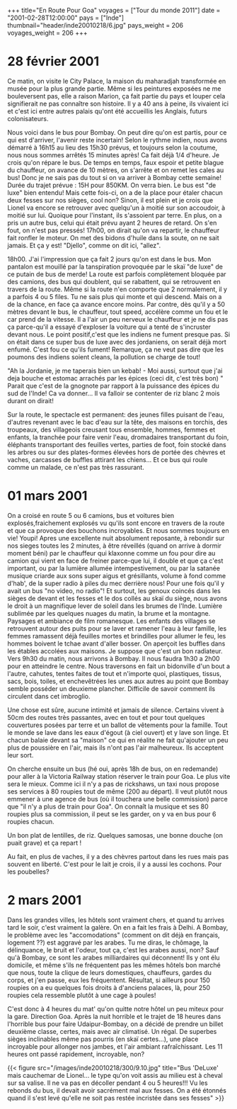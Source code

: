 +++
title="En Route Pour Goa"
voyages = ["Tour du monde 2011"]
date = "2001-02-28T12:00:00"
pays = ["Inde"]
thumbnail="header/inde20010218/6.jpg"
pays_weight = 206
voyages_weight = 206
+++
# 28 février 2001

Ce matin, on visite le City Palace, la maison du maharadjah transformée en 
musée pour la plus grande partie. Même si les peintures exposées ne me bouleversent 
pas, elle a raison Marion, ça fait partie du pays et louper cela signifierait 
ne pas connaître son histoire. Il y a 40 ans à peine, ils vivaient ici et c'est 
ici entre autres palais qu'ont été accueillis les Anglais, futurs colonisateurs. 


Nous voici dans le bus pour Bombay. On peut dire qu'on est partis, pour ce 
qui est d'arriver, l'avenir reste incertain! Selon le rythme indien, nous avons 
démarré à 16h15 au lieu des 15h30 prévus, et toujours selon la coutume, nous 
nous sommes arrêtés 15 minutes après! Ca fait déjà 1/4 d'heure. Je crois qu'on 
répare le bus. De temps en temps, faux espoir et petite blague du chauffeur, 
on avance de 10 mètres, on s'arrête et on remet les cales au bus! Donc je ne 
sais pas du tout si on va arriver à Bombay cette semaine! Durée du trajet prévue 
: 15H pour 850KM. On verra bien. Le bus est "de luxe" bien entendu! Mais cette 
fois-ci, on a de la place pour étaler chacun deux fesses sur nos sièges, cool 
non? Sinon, il est plein et je crois que Lionel va encore se retrouver avec 
quelqu'un à moitié sur son accoudoir, à moitié sur lui. Quoique pour l'instant, 
ils s'assoient par terre. En plus, on a pris un autre bus, celui qui était prévu 
ayant 2 heures de retard. On s'en fout, on n'est pas pressés! 17h00, on dirait 
qu'on va repartir, le chauffeur fait ronfler le moteur. On met des bidons d'huile 
dans la soute, on ne sait jamais. Et ça y est! "Djello", comme on dit ici, "allez". 


18h00. J'ai l'impression que ça fait 2 jours qu'on est dans le bus. Mon pantalon 
est mouillé par la tanspiration provoquée par le skaï "de luxe" de ce putain 
de bus de merde! La route est parfois complètement bloquée par des camions, 
des bus qui doublent, qui se rabattent, qui se retrouvent en travers de la route. 
Même si la route n'en comporte que 2 normalement, il y a parfois 4 ou 5 files. 
Tu ne sais plus qui monte et qui descend. Mais on a de la chance, en face ça 
avance encore moins. Par contre, dès qu'il y a 50 mètres devant le bus, le chauffeur, 
tout speed, accélère comme un fou et le car prend de la vitesse. Il a l'air 
un peu nerveux le chauffeur et je ne dis pas ça parce-qu'il a essayé d'exploser 
la voiture qui a tenté de s'incruster devant nous. Le point positif,c'est que 
les indiens ne fument presque pas. Si on était dans ce super bus de luxe avec 
des jordaniens, on serait déjà mort enfumé. C'est fou ce qu'ils fument! Remarque, 
ça ne veut pas dire que les poumons des indiens soient cleans, la pollution 
se charge de tout! 

"Ah la Jordanie, je me taperais bien un kebab! - Moi aussi, surtout que j'ai 
deja bouche et estomac arrachés par les épices (ceci dit, c'est très bon) " 
Parait que c'est de la gnognote par rapport à la puissance des épices du sud 
de l'Inde! Ca va donner... Il va falloir se contenter de riz blanc 2 mois durant 
on dirait! 

Sur la route, le spectacle est permanent: des jeunes filles puisant de l'eau, 
d'autres revenant avec le bac d'eau sur la tête, des maisons en torchis, des 
troupeaux, des villageois creusant tous ensemble, hommes, femmes et enfants, 
la tranchée pour faire venir l'eau, dromadaires transportant du foin, éléphants 
transportant des feuilles vertes, parties de foot, foin stocké dans les arbres 
ou sur des plates-formes élevées hors de portée des chèvres et vaches, carcasses 
de buffles attirant les chiens... Et ce bus qui roule comme un malade, ce n'est 
pas très rassurant. 

# 01 mars 2001

On a croisé en route 5 ou 6 camions, bus et voitures bien explosés,fraichement 
explosés vu qu'ils sont encore en travers de la route et que ca provoque des 
bouchons incroyables. Et nous sommes toujours en vie! Youpi! Apres une excellente 
nuit absolument reposante, à rebondir sur nos sieges toutes les 2 minutes, à 
être réveillés (quand on arrive à dormir moment béni) par le chauffeur qui klaxonne 
comme un fou pour dire au camion qui vient en face de freiner parce-que lui, 
il double et que ça c'est important, ou par la lumière allumée intempestivement, 
ou par la satanée musique criarde aux sons super aigus et grésillants, volume 
à fond comme d'hab', de la super radio à piles du mec derrière nous! Pour une 
fois qu'il y avait un bus "no video, no radio"! Et surtout, les genoux coincés 
dans les sièges de devant et les fesses et le dos collés au skaï du siège, nous 
avons le droit à un magnifique lever de soleil dans les brumes de l'Inde. Lumière 
sublimée par les quelques nuages du matin, la brume et la montagne. Paysages 
et ambiance de film romanesque. Les enfants des villages se retrouvent autour 
des puits pour se laver et ramener l'eau à leur famille, les femmes ramassent 
déjà feuilles mortes et brindilles pour allumer le feu, les hommes boivent le 
tchae avant d'aller bosser. On aperçoit les buffles dans les étables accolées 
aux maisons. Je suppose que c'est un bon radiateur. Vers 9h30 du matin, nous 
arrivons à Bombay. Il nous faudra 1h30 a 2h00 pour en atteindre le centre. Nous 
traversons en fait un bidonville d'un bout a l'autre, cahutes, tentes faites 
de tout et n'importe quoi, plastiques, tissus, sacs, bois, toiles, et enchevêtrées 
les unes aux autres au point que Bombay semble posséder un deuxieme plancher. 
Difficile de savoir comment ils circulent dans cet imbroglio. 

Une chose est sûre, aucune intimité et jamais de silence. Certains vivent à 
50cm des routes très passantes, avec en tout et pour tout quelques couvertures 
posées par terre et un ballot de vêtements pour la famille. Tout le monde se 
lave dans les eaux d'égout (à ciel ouvert) et y lave son linge. Et chacun balaie 
devant sa "maison" ce qui en réalite ne fait qu'ajouter un peu plus de poussière 
en l'air, mais ils n'ont pas l'air malheureux. Ils acceptent leur sort. 

On cherche ensuite un bus (hé oui, après 18h de bus, on en redemande) pour 
aller à la Victoria Railway station réserver le train pour Goa. Le plus vite 
sera le mieux. Comme ici il n'y a pas de rickshaws, un taxi nous propose ses 
services à 80 roupies tout de même (200 au départ). Il veut plutôt nous emmener 
à une agence de bus (où il touchera une belle commission) parce que "il n'y 
a plus de train pour Goa". On connaît la musique et ses 80 roupies plus sa commission, 
il peut se les garder, on y va en bus pour 6 roupies chacun. 

Un bon plat de lentilles, de riz. Quelques samosas, une bonne douche (on puait 
grave) et ça repart ! 

Au fait, en plus de vaches, il y a des chèvres partout dans les rues mais pas 
souvent en liberté. C'est pour le lait je crois, il y a aussi les cochons. Pour 
les poubelles? 

# 2 mars 2001

Dans les grandes villes, les hôtels sont vraiment chers, et quand tu arrives 
tard le soir, c'est vraiment la galère. On en a fait les frais à Delhi. A Bombay, 
le problème avec les "accomodations" (comment on dit déjà en français, logement 
??) est aggravé par les arabes. Tu me diras, le chômage, la délinquance, le 
bruit et l'odeur, tout ça, c'est les arabes aussi, non? Sauf qu'à Bombay, ce 
sont les arabes milliardaires qui déconnent! Ils y ont élu domicile, et même 
s'ils ne fréquentent pas les mêmes hôtels bon marché que nous, toute la clique 
de leurs domestiques, chauffeurs, gardes du corps, et j'en passe, eux les fréquentent. 
Résultat, si ailleurs pour 150 roupies on a eu quelques fois droits à d'anciens 
palaces, là, pour 250 roupies cela ressemble plutôt à une cage à poules! 

C'est donc à 4 heures du mat' qu'on quitte notre hôtel un peu miteux pour la 
gare. Direction Goa. Après la nuit horrible et le trajet de 18 heures dans l'horrible 
bus pour faire Udaipur-Bombay, on a décidé de prendre un billet deuxième classe, 
certes, mais avec air climatisé. Un régal. De superbes sièges inclinables même 
pas pourris (en skaï certes...), une place incroyable pour allonger nos jambes, 
et l'air ambiant rafraîchissant. Les 11 heures ont passé rapidement, incroyable, 
non? 


<div id="TOTO">{{< figure src="/images/inde20010218/300/9.10.jpg" title="Bus 'DeLuxe' mais cauchemar de Lionel... le type qu'on voit assis au milieu est à cheval sur sa valise. Il ne va pas en décoller pendant 4 ou 5 heures!!! Vu les rebonds du bus, il devait avoir sacrément mal aux fesses. On a été étonnés quand il s'est levé qu'elle ne soit pas restée incristée dans ses fesses" >}}
</DIV>

